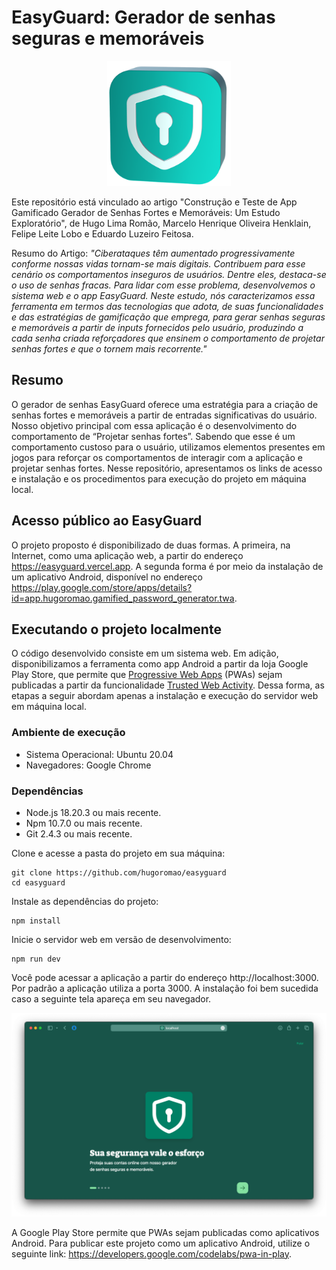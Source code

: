 # EasyGuard: Gerador de senhas seguras e memoráveis

<p align="center"><img src="./public/survey1.png" alt="EasyGuard" height="200" /></p>

Este repositório está vinculado ao artigo "Construção e Teste de App Gamificado Gerador de Senhas Fortes e Memoráveis: Um Estudo Exploratório", de Hugo Lima Romão, Marcelo Henrique Oliveira Henklain, Felipe Leite Lobo e Eduardo Luzeiro Feitosa.

Resumo do Artigo: _"Ciberataques têm aumentado progressivamente conforme nossas vidas tornam-se mais digitais. Contribuem para esse cenário os comportamentos inseguros de usuários. Dentre eles, destaca-se o uso de senhas fracas. Para lidar com esse problema, desenvolvemos o sistema web e o app EasyGuard. Neste estudo, nós caracterizamos essa ferramenta em termos das tecnologias que adota, de suas funcionalidades e das estratégias de gamificação que emprega, para gerar senhas seguras e memoráveis a partir de inputs fornecidos pelo usuário, produzindo a cada senha criada reforçadores que ensinem o comportamento de projetar senhas fortes e que o tornem mais recorrente."_

## Resumo

O gerador de senhas EasyGuard oferece uma estratégia para a criação de senhas fortes e memoráveis a partir de entradas significativas do usuário. Nosso objetivo principal com essa aplicação é o desenvolvimento do comportamento de “Projetar senhas fortes”. Sabendo que esse é um comportamento custoso para o usuário, utilizamos elementos presentes em jogos para reforçar os comportamentos de interagir com a aplicação e projetar senhas fortes. Nesse repositório, apresentamos os links de acesso e instalação e os procedimentos para execução do projeto em máquina local.

## Acesso público ao EasyGuard

O projeto proposto é disponibilizado de duas formas. A primeira, na Internet, como uma aplicação web, a partir do endereço <https://easyguard.vercel.app>. A segunda forma é por meio da instalação de um aplicativo Android, disponível no endereço <https://play.google.com/store/apps/details?id=app.hugoromao.gamified_password_generator.twa>.

## Executando o projeto localmente

O código desenvolvido consiste em um sistema web. Em adição, disponibilizamos a ferramenta como app Android a partir da loja Google Play Store, que permite que [Progressive Web Apps](https://developer.mozilla.org/en-US/docs/Web/Progressive_web_apps) (PWAs) sejam publicadas a partir da funcionalidade [Trusted Web Activity](https://developer.chrome.com/docs/android/trusted-web-activity). Dessa forma, as etapas a seguir abordam apenas a instalação e execução do servidor web em máquina local.

### Ambiente de execução

- Sistema Operacional: Ubuntu 20.04
- Navegadores: Google Chrome

### Dependências

- Node.js 18.20.3 ou mais recente.
- Npm 10.7.0 ou mais recente.
- Git 2.4.3 ou mais recente.

Clone e acesse a pasta do projeto em sua máquina:

```
git clone https://github.com/hugoromao/easyguard
cd easyguard
```

Instale as dependências do projeto:

```
npm install
```

Inicie o servidor web em versão de desenvolvimento:

```
npm run dev
```

Você pode acessar a aplicação a partir do endereço http://localhost:3000. Por padrão a aplicação utiliza a porta 3000. A instalação foi bem sucedida caso a seguinte tela apareça em seu navegador.

<img src="./public/screen.png" alt="Tutorial"/>

A Google Play Store permite que PWAs sejam publicadas como aplicativos Android. Para publicar este projeto como um aplicativo Android, utilize o seguinte link: <https://developers.google.com/codelabs/pwa-in-play>.
